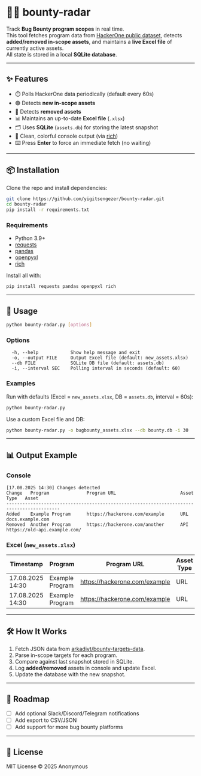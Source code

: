# 🕵️‍♂️ bounty-radar

Track **Bug Bounty program scopes** in real time.  
This tool fetches program data from [HackerOne public dataset](https://github.com/arkadiyt/bounty-targets-data), detects **added/removed in-scope assets**, and maintains a **live Excel file** of currently active assets.  
All state is stored in a local **SQLite database**.

---

## ✨ Features
- ⏱️ Polls HackerOne data periodically (default every 60s)  
- 🟢 Detects **new in-scope assets**  
- 🔴 Detects **removed assets**  
- 📊 Maintains an up-to-date **Excel file** (`.xlsx`)  
- 🗂️ Uses **SQLite** (`assets.db`) for storing the latest snapshot  
- 🎨 Clean, colorful console output (via [rich](https://github.com/Textualize/rich))  
- ⌨️ Press **Enter** to force an immediate fetch (no waiting)  

---

## 📦 Installation

Clone the repo and install dependencies:

```bash
git clone https://github.com/yigitsengezer/bounty-radar.git
cd bounty-radar
pip install -r requirements.txt
```

### Requirements
- Python 3.9+
- [requests](https://pypi.org/project/requests/)  
- [pandas](https://pypi.org/project/pandas/)  
- [openpyxl](https://pypi.org/project/openpyxl/)  
- [rich](https://pypi.org/project/rich/)  

Install all with:
```bash
pip install requests pandas openpyxl rich
```

---

## 🚀 Usage

```bash
python bounty-radar.py [options]
```

### Options
```
  -h, --help            Show help message and exit
  -o, --output FILE     Output Excel file (default: new_assets.xlsx)
  --db FILE             SQLite DB file (default: assets.db)
  -i, --interval SEC    Polling interval in seconds (default: 60)
```

### Examples

Run with defaults (Excel = `new_assets.xlsx`, DB = `assets.db`, interval = 60s):
```bash
python bounty-radar.py
```

Use a custom Excel file and DB:
```bash
python bounty-radar.py -o bugbounty_assets.xlsx --db bounty.db -i 30
```

---

## 📊 Output Example

### Console
```
[17.08.2025 14:30] Changes detected
Change   Program              Program URL                        Asset Type   Asset
------------------------------------------------------------------------------------------
Added    Example Program      https://hackerone.com/example      URL          docs.example.com
Removed  Another Program      https://hackerone.com/another      API          https://old-api.example.com/
```

### Excel (`new_assets.xlsx`)
| Timestamp        | Program         | Program URL                           | Asset Type | Asset                        |
|------------------|----------------|----------------------------------------|------------|------------------------------|
| 17.08.2025 14:30 | Example Program | https://hackerone.com/example          | URL        | docs.example.com             |
| 17.08.2025 14:30 | Example Program | https://hackerone.com/example          | URL        | www.portal.example.com       |

---

## 🛠️ How It Works
1. Fetch JSON data from [arkadiyt/bounty-targets-data](https://github.com/arkadiyt/bounty-targets-data).  
2. Parse in-scope targets for each program.  
3. Compare against last snapshot stored in SQLite.  
4. Log **added/removed** assets in console and update Excel.  
5. Update the database with the new snapshot.  

---

## 📌 Roadmap
- [ ] Add optional Slack/Discord/Telegram notifications  
- [ ] Add export to CSV/JSON  
- [ ] Add support for more bug bounty platforms  

---

## 📜 License
MIT License © 2025 Anonymous
